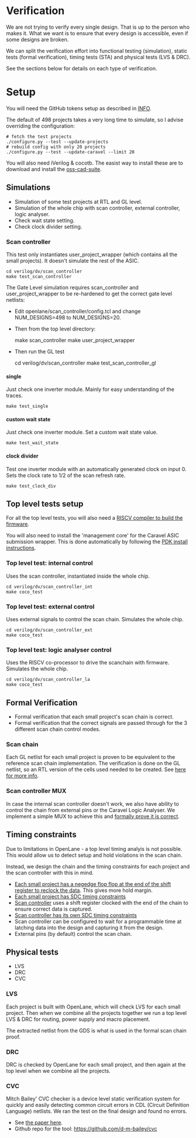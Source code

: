 # Verification

We are not trying to verify every single design. That is up to the person who makes it. What we want is to ensure that every design is accessible, even if some designs are broken.

We can split the verification effort into functional testing (simulation), static tests (formal verification), timing tests (STA) and physical tests (LVS & DRC).

See the sections below for details on each type of verification.

# Setup

You will need the GitHub tokens setup as described in [INFO](INFO.md#instructions-to-build-gds).

The default of 498 projects takes a very long time to simulate, so I advise overriding the configuration:

    # fetch the test projects
    ./configure.py --test --update-projects
    # rebuild config with only 20 projects
    ./configure.py --test --update-caravel --limit 20

You will also need iVerilog & cocotb. The easist way to install these are to download and install the [oss-cad-suite](https://github.com/YosysHQ/oss-cad-suite-build).

## Simulations

* Simulation of some test projects at RTL and GL level. 
* Simulation of the whole chip with scan controller, external controller, logic analyser.
* Check wait state setting.
* Check clock divider setting.

### Scan controller

This test only instantiates user_project_wrapper (which contains all the small projects). It doesn't simulate the rest of the ASIC.

    cd verilog/dv/scan_controller
    make test_scan_controller

The Gate Level simulation requires scan_controller and user_project_wrapper to be re-hardened to get the correct gate level netlists: 

* Edit openlane/scan_controller/config.tcl and change NUM_DESIGNS=498 to NUM_DESIGNS=20.
* Then from the top level directory:

    make scan_controller
    make user_project_wrapper

* Then run the GL test

    cd verilog/dv/scan_controller
    make test_scan_controller_gl

#### single

Just check one inverter module. Mainly for easy understanding of the traces.

    make test_single

#### custom wait state

Just check one inverter module. Set a custom wait state value.

    make test_wait_state

#### clock divider

Test one inverter module with an automatically generated clock on input 0. Sets the clock rate to 1/2 of the scan refresh rate.

    make test_clock_div

## Top level tests setup

For all the top level tests, you will also need a [RISCV compiler to build the firmware](https://static.dev.sifive.com/dev-tools/riscv64-unknown-elf-gcc-8.3.0-2020.04.1-x86_64-linux-ubuntu14.tar.gz). 

You will also need to install the 'management core' for the Caravel ASIC submission wrapper. This is done automatically by following the [PDK install instructions](INFO.md#build-the-gds).

### Top level test: internal control

Uses the scan controller, instantiated inside the whole chip.

    cd verilog/dv/scan_controller_int
    make coco_test

### Top level test: external control

Uses external signals to control the scan chain. Simulates the whole chip.

    cd verilog/dv/scan_controller_ext
    make coco_test

### Top level test: logic analyser control

Uses the RISCV co-processor to drive the scanchain with firmware. Simulates the whole chip.

    cd verilog/dv/scan_controller_la
    make coco_test

## Formal Verification

* Formal verification that each small project's scan chain is correct.
* Formal verification that the correct signals are passed through for the 3 different scan chain control modes.

### Scan chain

Each GL netlist for each small project is proven to be equivalent to the reference scan chain implementation.
The verification is done on the GL netlist, so an RTL version of the cells used needed to be created.
See [here for more info](tinytapeout_scan/README.md).

### Scan controller MUX

In case the internal scan controller doesn't work, we also have ability to control the chain from external pins or the Caravel Logic Analyser.
We implement a simple MUX to achieve this and [formally prove it is correct](verilog/rtl/scan_controller/properties.v).

## Timing constraints

Due to limitations in OpenLane - a top level timing analyis is not possible. This would allow us to detect setup and hold violations in the scan chain. 

Instead, we design the chain and the timing constraints for each project and the scan controller with this in mind.

* [Each small project has a negedge flop flop at the end of the shift register to reclock the data](https://github.com/mattvenn/wokwi-verilog-gds-test/blob/17f106db36f022536d013b960316bcc7f02c572c/template/scan_wrapper.v#L67). This gives more hold margin.
* [Each small project has SDC timing constraints](https://github.com/mattvenn/wokwi-verilog-gds-test/blob/main/src/base.sdc)
* [Scan controller](https://github.com/mattvenn/tinytapeout-mpw7/blob/aacae16304f4a4878943a49fd479d8a284736e32/verilog/rtl/scan_controller/scan_controller.v#L334) uses a shift register clocked with the end of the chain to ensure correct data is captured.
* [Scan controller has its own SDC timing constraints](openlane/scan_controller/base.sdc)
* Scan controller can be configured to wait for a programmable time at latching data into the design and capturing it from the design.
* External pins (by default) control the scan chain.

## Physical tests

* LVS
* DRC
* CVC

### LVS

Each project is built with OpenLane, which will check LVS for each small project.
Then when we combine all the projects together we run a top level LVS & DRC for routing, power supply and macro placement.

The extracted netlist from the GDS is what is used in the formal scan chain proof.

### DRC

DRC is checked by OpenLane for each small project, and then again at the top level when we combine all the projects.

### CVC

Mitch Bailey' CVC checker is a device level static verification system for quickly and easily detecting common circuit errors in CDL (Circuit Definition Language) netlists. We ran the test on the final design and found no errors.

* See [the paper here](https://woset-workshop.github.io/PDFs/2020/a05-slides.pdf).
* Github repo for the tool: https://github.com/d-m-bailey/cvc
